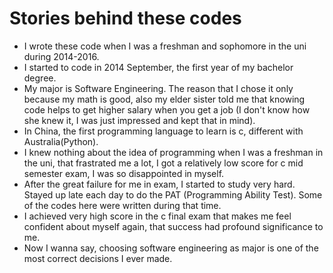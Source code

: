 # Stories behind these codes
- I wrote these code when I was a freshman and sophomore in the uni during 2014-2016.
- I started to code in 2014 September, the first year of my bachelor degree.
- My major is Software Engineering. The reason that I chose it only because my math is good, 
also my elder sister told me that knowing code helps to get higher salary when you get a job (I don't know how she knew it, I was just impressed and kept that in mind).
- In China, the first programming language to learn is c, different with Australia(Python).
- I knew nothing about the idea of programming when I was a freshman in the uni, that frastrated me a lot, I got a relatively low score for c mid semester exam, I was so disappointed in myself.
- After the great failure for me in exam, I started to study very hard. Stayed up late each day to do the PAT (Programming Ability Test). Some of the codes here were written during that time. 
- I achieved very high score in the c final exam that makes me feel confident about myself again, that success had profound significance to me.
- Now I wanna say, choosing software engineering as major is one of the most correct decisions I ever made.